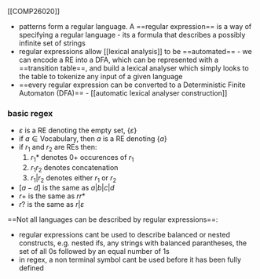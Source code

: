 [[COMP26020]]

- patterns form a regular language. A ==regular expression== is a way of specifying a regular language - its a formula that describes a possibly infinite set of strings
- regular expressions allow [[lexical analysis]] to be ==automated== - we can encode a RE into a DFA, which can be represented with a ==transition table==, and build a lexical analyser which simply looks to the table to tokenize any input of a given language
- ==every regular expression can be converted to a Deterministic Finite Automaton (DFA)== - [[automatic lexical analyser construction]]

### basic regex
- $\varepsilon$ is a RE denoting the empty set, $\{\varepsilon\}$
- if $a \in \textrm{Vocabulary}$, then $a$ is a RE denoting $\{a\}$
- if $r_1$ and $r_2$ are REs then:
	1. $r_1*$ denotes 0+ occurences of $r_1$
	2. $r_1r_2$ denotes concatenation
	3. $r_1|r_2$ denotes either $r_1$ or $r_2$
- $[a-d]$ is the same as $a|b|c|d$
- $r+$ is the same as $rr*$
- $r?$ is the same as $r|\varepsilon$

==Not all languages can be described by regular expressions==:
- regular expressions cant be used to describe balanced or nested constructs, e.g. nested ifs, any strings with balanced parantheses, the set of all 0s followed by an equal number of 1s
- in regex, a non terminal symbol cant be used before it has been fully defined